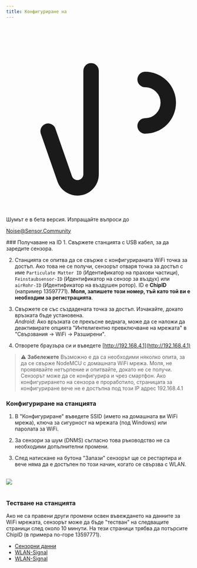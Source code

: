 ```yaml
---
title: Конфигуриране на
---
```


  <div class="max-w-screen-xl mx-auto pb-5">
      <div class="p-2 rounded-lg bg-indigo-100 shadow-lg sm:p-3">
      <div class="flex items-center">
            <span class="p-2 rounded-lg bg-indigo-500">
              <svg class="h-8 w-8 text-white" fill="none" viewBox="0 0 24 24" stroke="currentColor">
                <path stroke-linecap="round" stroke-linejoin="round" stroke-width="2" d="M11 5.882V19.24a1.76 1.76 0 01-3.417.592l-2.147-6.15M18 13a3 3 0 100-6M5. 436 13.683A4.001 4.001 0 017 6h1.832c4.1 0 7.625-1.234 9.168-3v14c-1.543-1.766-5.067-3-9.168-3H7a3.988 3.988 0 01-1.564-.317z" >
              <svg>
            <span>
        <div class="flex flex-wrap">
          <div class="flex-wrap flex">
            <p class="pt-1 text-indigo-700 font-medium">
                Шумът е в бета версия. Изпращайте въпроси до<p>
          <a href="mailto:Noise@Sensor.Community" class="ml-1 font-medium underline text-whover:text-yellow-600">
                  Noise@Sensor.Community<a>
          <div>
           <div>
      <div>
    <div>
  <div>
  <div>
### Получаване на ID
1. Свържете станцията с USB кабел, за да заредите сензора.

2. Станцията се опитва да се свърже с конфигурираната WiFi точка за достъп. Ако това не се получи, сензорът отваря точка за достъп с име `Particulate Matter ID` (Идентификатор на прахови частици), `Feinstaubsensor-ID` (Идентификатор на сензор за въздух) или `airRohr-ID` (Идентификатор на въздушен ротор). ID е **ChipID** (например 13597771). **Моля, запишете този номер, тъй като той ви е необходим за регистрацията**.

3. Свържете се със създадената точка за достъп. Изчакайте, докато връзката бъде установена.<br>*Android*: Ако връзката се прекъсне веднага, може да се наложи да деактивирате опцията "Интелигентно превключване на мрежата" в "Свързвания -> WiFi -> Разширени".

4. Отворете браузъра си и въведете [http://192.168.4.1](http://192.168.4.1)

> ⚠️ **Забележете** Възможно е да са необходими няколко опита, за да се свърже NodeMCU с домашната WiFi мрежа. Моля, не проявявайте нетърпение и опитвайте, докато не се получи. Сензорът може да се конфигурира и чрез смартфон. Ако конфигурирането на сензора е проработило, страницата за конфигуриране вече не е достъпна под този IP адрес 192.168.4.1

### Конфигуриране на станцията
1. В "Конфигуриране" въведете SSID (името на домашната ви WiFi мрежа), ключа за сигурност на мрежата (под Windows) или паролата за WiFi.

2. За сензори за шум (DNMS) съгласно това ръководство не са необходими допълнителни промени.

3. След натискане на бутона "Запази" сензорът ще се рестартира и вече няма да е достъпен по този начин, когато се свързва с WLAN.

<br>

<img src="../docs/airrohr_config_initial.jpg" loading="lazy"/>
<br>
<br>

### Тестване на станцията
Ако не са правени други промени освен въвеждането на данните за WiFi мрежата, сензорът може да бъде "тестван" на следващите страници след около 10 минути. На тези страници трябва да потърсите ChipID (в примера по-горе 13597771).

 * [Сензорни данни](www.madavi.de/sensor/graph.php)
 * [WLAN-Signal](www.madavi.de/sensor/signal.php)
 * [WLAN-Signal](www.madavi.de/sensor/signal.php)



